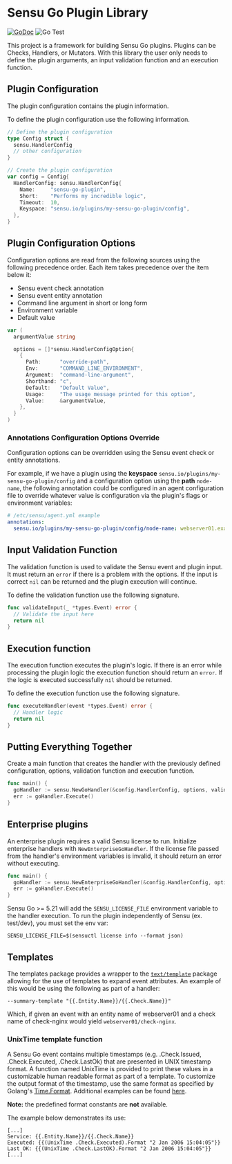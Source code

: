 # Sensu Go Plugin Library

[![GoDoc](https://godoc.org/github.com/sensu-community/sensu-plugin-sdk?status.svg)](https://godoc.org/github.com/sensu-community/sensu-plugin-sdk)
![Go Test](https://github.com/sensu-community/sensu-plugin-sdk/workflows/Go%20Test/badge.svg)

This project is a framework for building Sensu Go plugins. Plugins can be Checks, Handlers, or Mutators.
With this library the user only needs to define the plugin arguments, an input validation function and an execution function.

## Plugin Configuration

The plugin configuration contains the plugin information.

To define the plugin configuration use the following information.

```Go
// Define the plugin configuration
type Config struct {
  sensu.HandlerConfig
  // other configuration
}

// Create the plugin configuration
var config = Config{
  HandlerConfig: sensu.HandlerConfig{
    Name:     "sensu-go-plugin",
    Short:    "Performs my incredible logic",
    Timeout:  10,
    Keyspace: "sensu.io/plugins/my-sensu-go-plugin/config",
  },
}
```

## Plugin Configuration Options

Configuration options are read from the following sources using the following precedence order. Each item takes precedence over the item below it:

* Sensu event check annotation
* Sensu event entity annotation
* Command line argument in short or long form
* Environment variable
* Default value

```Go
var (
  argumentValue string

  options = []*sensu.HandlerConfigOption{
    {
      Path:      "override-path",
      Env:       "COMMAND_LINE_ENVIRONMENT",
      Argument:  "command-line-argument",
      Shorthand: "c",
      Default:   "Default Value",
      Usage:     "The usage message printed for this option",
      Value:     &argumentValue,
    },
  }
)
```

### Annotations Configuration Options Override

Configuration options can be overridden using the Sensu event check or entity annotations.

For example, if we have a plugin using the **keyspace** `sensu.io/plugins/my-sensu-go-plugin/config` and a configuration option using the **path** `node-name`, the following annotation could be configured in an agent configuration file to override whatever value is configuration via the plugin's flags or environment variables:

```yaml
# /etc/sensu/agent.yml example
annotations:
  sensu.io/plugins/my-sensu-go-plugin/config/node-name: webserver01.example.com
```

## Input Validation Function

The validation function is used to validate the Sensu event and plugin input.
It must return an `error` if there is a problem with the options. If the input
is correct `nil` can be returned and the plugin execution will continue.

To define the validation function use the following signature.

```Go
func validateInput(_ *types.Event) error {
  // Validate the input here
  return nil
}
```

## Execution function

The execution function executes the plugin's logic. If there is an error while processing the plugin logic the execution function should return an `error`. If
the logic is executed successfully `nil` should be returned.

To define the execution function use the following signature.

```Go
func executeHandler(event *types.Event) error {
  // Handler logic
  return nil
}
```

## Putting Everything Together

Create a main function that creates the handler with the previously defined configuration,
options, validation function and execution function.

```Go
func main() {
  goHandler := sensu.NewGoHandler(&config.HandlerConfig, options, validateInput, executeHandler)
  err := goHandler.Execute()
}

```

## Enterprise plugins

An enterprise plugin requires a valid Sensu license to run. Initialize enterprise handlers with
`NewEnterpriseGoHandler`. If the license file passed from the handler's environment variables is
invalid, it should return an error without executing.

```Go
func main() {
  goHandler := sensu.NewEnterpriseGoHandler(&config.HandlerConfig, options, validateInput, executeHandler)
  err := goHandler.Execute()
}

```

Sensu Go >= 5.21 will add the `SENSU_LICENSE_FILE` environment variable to the handler execution.
To run the plugin independently of Sensu (ex. test/dev), you must set the env var:

```
SENSU_LICENSE_FILE=$(sensuctl license info --format json)
```

## Templates

The templates package provides a wrapper to the [`text/template`][1] package
allowing for the use of templates to expand event attributes.  An example of
this would be using the following as part of a handler:

```
--summary-template "{{.Entity.Name}}/{{.Check.Name}}"
```

Which, if given an event with an entity name of webserver01 and a check name of
check-nginx would yield `webserver01/check-nginx`.

### UnixTime template function

A Sensu Go event contains multiple timestamps (e.g. .Check.Issued,
.Check.Executed, .Check.LastOk) that are presented in UNIX timestamp format.  A
function named UnixTime is provided to print these values in a customizable
human readable format as part of a template.  To customize the output format of
the timestamp, use the same format as specified by Golang's [Time.Format][2].
Additional examples can be found [here][3].

**Note:** the predefined format constants are **not** available.

The example below demonstrates its use:

```
[...]
Service: {{.Entity.Name}}/{{.Check.Name}}
Executed: {{(UnixTime .Check.Executed).Format "2 Jan 2006 15:04:05"}}
Last OK: {{(UnixTime .Check.LastOK).Format "2 Jan 2006 15:04:05"}}
[...]
```

[1]: https://golang.org/pkg/text/template/
[2]: https://golang.org/pkg/time/#Time.Format
[3]: https://yourbasic.org/golang/format-parse-string-time-date-example/
